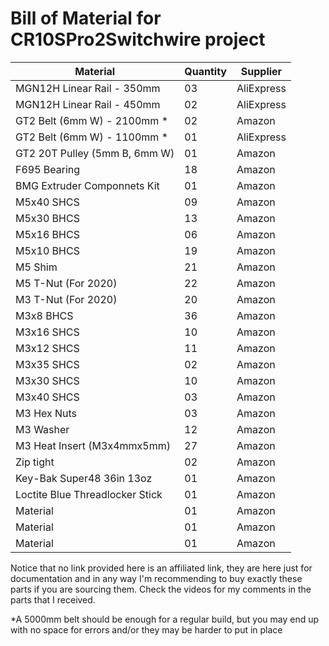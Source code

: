 # Bill of Material for CR10SPro2Switchwire project

| Material  | Quantity | Supplier |
| ------------- | ------------- | ------------- |
| MGN12H Linear Rail - 350mm  | 03 | AliExpress |
| MGN12H Linear Rail - 450mm  | 02 | AliExpress |
| GT2 Belt (6mm W) - 2100mm * | 02  | Amazon | 
| GT2 Belt (6mm W) - 1100mm * | 01  | AliExpress |
| GT2 20T Pulley (5mm B, 6mm W) | 01  | Amazon |
| F695 Bearing | 18  | Amazon |
| BMG Extruder Componnets Kit | 01  | Amazon |
| M5x40 SHCS | 09  | Amazon |
| M5x30 BHCS | 13  | Amazon |
| M5x16 BHCS | 06  | Amazon |
| M5x10 BHCS | 19  | Amazon |
| M5 Shim | 21  | Amazon |
| M5 T-Nut (For 2020) | 22  | Amazon |
| M3 T-Nut (For 2020) | 20  | Amazon |
| M3x8 BHCS | 36  | Amazon |
| M3x16 SHCS | 10  | Amazon |
| M3x12 SHCS | 11  | Amazon |
| M3x35 SHCS | 02  | Amazon |
| M3x30 SHCS | 10  | Amazon |
| M3x40 SHCS | 03  | Amazon |
| M3 Hex Nuts | 03  | Amazon |
| M3 Washer | 12  | Amazon |
| M3 Heat Insert (M3x4mmx5mm) | 27  | Amazon |
| Zip  tight | 02  | Amazon |
| Key-Bak Super48 36in 13oz | 01  | Amazon |
| Loctite Blue Threadlocker Stick | 01  | Amazon |
| Material | 01  | Amazon |
| Material | 01  | Amazon |
| Material | 01  | Amazon |



Notice that no link provided here is an affiliated link, they are here just for documentation and in any way I'm recommending to buy exactly these parts if you are sourcing them. Check the videos for my comments in the parts that I received.

\*A 5000mm belt should be enough for a regular build, but you may end up with no space for errors and/or they may be harder to put in place